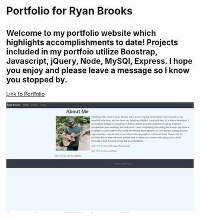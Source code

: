 #  Portfolio for Ryan Brooks

## Welcome to my portfolio website which highlights accomplishments to date! Projects included in my portfoio utilize Boostrap, Javascript, jQuery, Node, MySQl, Express. I hope you enjoy and please leave a message so I know you stopped by.

[Link to Portfolio](https://ryanbrooks99.github.io/portfolio)

![Screenshot of Portfolio](assets/images/portfolio.png)

